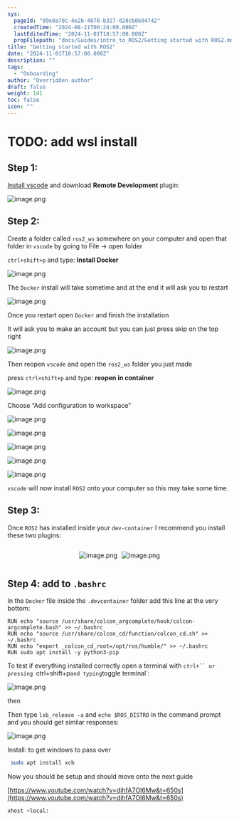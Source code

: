 ```yaml
---
sys:
  pageId: "89e0a78c-4e2b-4070-b327-d28cb0694742"
  createdTime: "2024-08-21T00:24:00.000Z"
  lastEditedTime: "2024-11-01T18:57:00.000Z"
  propFilepath: "docs/Guides/intro_to_ROS2/Getting started with ROS2.md"
title: "Getting started with ROS2"
date: "2024-11-01T18:57:00.000Z"
description: ""
tags:
  - "Onboarding"
author: "Overridden author"
draft: false
weight: 141
toc: false
icon: ""
---
```


# TODO: add wsl install

## Step 1:

[Install vscode](https://code.visualstudio.com/download) and download **Remote Development** plugin:

![image.png](https://prod-files-secure.s3.us-west-2.amazonaws.com/d518164a-d88e-44d1-a4ee-3adb3bd8bce0/efb52993-1881-4a40-b95e-6f020334f022/image.png?X-Amz-Algorithm=AWS4-HMAC-SHA256&X-Amz-Content-Sha256=UNSIGNED-PAYLOAD&X-Amz-Credential=ASIAZI2LB4665HEX4CGZ%2F20250501%2Fus-west-2%2Fs3%2Faws4_request&X-Amz-Date=20250501T140820Z&X-Amz-Expires=3600&X-Amz-Security-Token=IQoJb3JpZ2luX2VjECQaCXVzLXdlc3QtMiJIMEYCIQC01S%2F1nz1jevvOZIl5LA%2BbA%2BHYhqZZ6VHcjwRSeu9MKwIhAN5vggXYQNAmPSNKjhOlKidBk%2Br37pGZaTcIu3P8cYoYKogECL3%2F%2F%2F%2F%2F%2F%2F%2F%2F%2FwEQABoMNjM3NDIzMTgzODA1IgzqLa6yKGGnOCqzBKEq3APfb0fX1E9ON5edcdxNLLVTY4VJSfsb5s208vEh29MAMdk5LhUDcwhkPUxRNE1%2BWV6sDHCfTx1251GaC2XBn6P6twVsQ4A%2B%2Ba9V%2Bnh853R0qTtFnhZtYKPD%2BWHTsZblFfQSLQkVDO9%2FuQjGtEbgueBKe1egbcinvHR034jMMyxbo%2BIFw5xD0xGGORJyn%2FrgZc7IqQyfKyyy0ITma977DtCLCmhk8K0pHEUzwzubVOucHt7kbMRHWEoZH86nOgnL%2B3OJ%2Fow7JqsyBJDSjtoBUHO1wSSI%2FZHkJ7Lo%2BvzFB%2BHogmIJEUERJQThJ8NTc2BSjsqtwnrmjeAcOWpQ98P3nMVc6X1rdd17k41T8kLtEEyIgU3QOUdhRDNPBSNToacA1aRat34pOOi%2BI7ppmqcVqncwVpTnQ%2BXIm5u7vMg6vMONSODn9i3QSsm%2FeoepFx%2B%2BiVBBLRptjg4YsuV3Umb1k7fvyx5tFBNjFsMMzz8k6NOKKe7mSuhZgkznvmDuBuRzQeIlhucjc23d%2ByvkW2Z1emJoB%2Bd2GO4917Ht%2BJKPUuEsebXZ23irQvIHjsphK3DMn6Y%2BL7dj8f%2B2oZQ8QsgTLdvmwDLrzzhRqVfAmwfL1GIirWL6nA7uzb8GatiLVjDHyM3ABjqkAbG0lvyTq4G78AUYoOjx%2B1AeHqgX1YhvDKJHuHTtQ1S3LeQceWwPo6Ua5u%2BeRIOSOi0FWQeAu5AIuptyWCLxFDqOnTyuLxL%2FX7D8aQLejtqQK521MqveOeugRYF1xXbY%2Bi3KA1Po%2BOG%2FH5iR%2FzyikmJIL7erzAGA31YZT8Rbns7LfA0Cmk37D7VD%2BNH2W4k2MMZLOt4qjbiJ1Ni%2F7NDGT6QkmF4F&X-Amz-Signature=37561c74bea14e0e2ed7ab14b14ca1cb4599f73f24c225b1185d8022025c36a9&X-Amz-SignedHeaders=host&x-id=GetObject)

## Step 2:

Create a folder called `ros2_ws` somewhere on your computer and open that folder in `vscode` by going to File → open folder 

`ctrl+shift+p` and type: **Install Docker**

![image.png](https://prod-files-secure.s3.us-west-2.amazonaws.com/d518164a-d88e-44d1-a4ee-3adb3bd8bce0/2269dc0e-1cd5-47ff-bceb-c04ad9b2eab0/image.png?X-Amz-Algorithm=AWS4-HMAC-SHA256&X-Amz-Content-Sha256=UNSIGNED-PAYLOAD&X-Amz-Credential=ASIAZI2LB4665HEX4CGZ%2F20250501%2Fus-west-2%2Fs3%2Faws4_request&X-Amz-Date=20250501T140820Z&X-Amz-Expires=3600&X-Amz-Security-Token=IQoJb3JpZ2luX2VjECQaCXVzLXdlc3QtMiJIMEYCIQC01S%2F1nz1jevvOZIl5LA%2BbA%2BHYhqZZ6VHcjwRSeu9MKwIhAN5vggXYQNAmPSNKjhOlKidBk%2Br37pGZaTcIu3P8cYoYKogECL3%2F%2F%2F%2F%2F%2F%2F%2F%2F%2FwEQABoMNjM3NDIzMTgzODA1IgzqLa6yKGGnOCqzBKEq3APfb0fX1E9ON5edcdxNLLVTY4VJSfsb5s208vEh29MAMdk5LhUDcwhkPUxRNE1%2BWV6sDHCfTx1251GaC2XBn6P6twVsQ4A%2B%2Ba9V%2Bnh853R0qTtFnhZtYKPD%2BWHTsZblFfQSLQkVDO9%2FuQjGtEbgueBKe1egbcinvHR034jMMyxbo%2BIFw5xD0xGGORJyn%2FrgZc7IqQyfKyyy0ITma977DtCLCmhk8K0pHEUzwzubVOucHt7kbMRHWEoZH86nOgnL%2B3OJ%2Fow7JqsyBJDSjtoBUHO1wSSI%2FZHkJ7Lo%2BvzFB%2BHogmIJEUERJQThJ8NTc2BSjsqtwnrmjeAcOWpQ98P3nMVc6X1rdd17k41T8kLtEEyIgU3QOUdhRDNPBSNToacA1aRat34pOOi%2BI7ppmqcVqncwVpTnQ%2BXIm5u7vMg6vMONSODn9i3QSsm%2FeoepFx%2B%2BiVBBLRptjg4YsuV3Umb1k7fvyx5tFBNjFsMMzz8k6NOKKe7mSuhZgkznvmDuBuRzQeIlhucjc23d%2ByvkW2Z1emJoB%2Bd2GO4917Ht%2BJKPUuEsebXZ23irQvIHjsphK3DMn6Y%2BL7dj8f%2B2oZQ8QsgTLdvmwDLrzzhRqVfAmwfL1GIirWL6nA7uzb8GatiLVjDHyM3ABjqkAbG0lvyTq4G78AUYoOjx%2B1AeHqgX1YhvDKJHuHTtQ1S3LeQceWwPo6Ua5u%2BeRIOSOi0FWQeAu5AIuptyWCLxFDqOnTyuLxL%2FX7D8aQLejtqQK521MqveOeugRYF1xXbY%2Bi3KA1Po%2BOG%2FH5iR%2FzyikmJIL7erzAGA31YZT8Rbns7LfA0Cmk37D7VD%2BNH2W4k2MMZLOt4qjbiJ1Ni%2F7NDGT6QkmF4F&X-Amz-Signature=386c7be3cba1be4e4d4fd1880c24ed56e19de540d6cd61913e06aa3c2fcc5a89&X-Amz-SignedHeaders=host&x-id=GetObject)

The `Docker` install will take sometime and at the end it will ask you to restart

![image.png](https://prod-files-secure.s3.us-west-2.amazonaws.com/d518164a-d88e-44d1-a4ee-3adb3bd8bce0/ed233f78-be33-4b1f-b89c-9c346c0e961e/image.png?X-Amz-Algorithm=AWS4-HMAC-SHA256&X-Amz-Content-Sha256=UNSIGNED-PAYLOAD&X-Amz-Credential=ASIAZI2LB4665HEX4CGZ%2F20250501%2Fus-west-2%2Fs3%2Faws4_request&X-Amz-Date=20250501T140820Z&X-Amz-Expires=3600&X-Amz-Security-Token=IQoJb3JpZ2luX2VjECQaCXVzLXdlc3QtMiJIMEYCIQC01S%2F1nz1jevvOZIl5LA%2BbA%2BHYhqZZ6VHcjwRSeu9MKwIhAN5vggXYQNAmPSNKjhOlKidBk%2Br37pGZaTcIu3P8cYoYKogECL3%2F%2F%2F%2F%2F%2F%2F%2F%2F%2FwEQABoMNjM3NDIzMTgzODA1IgzqLa6yKGGnOCqzBKEq3APfb0fX1E9ON5edcdxNLLVTY4VJSfsb5s208vEh29MAMdk5LhUDcwhkPUxRNE1%2BWV6sDHCfTx1251GaC2XBn6P6twVsQ4A%2B%2Ba9V%2Bnh853R0qTtFnhZtYKPD%2BWHTsZblFfQSLQkVDO9%2FuQjGtEbgueBKe1egbcinvHR034jMMyxbo%2BIFw5xD0xGGORJyn%2FrgZc7IqQyfKyyy0ITma977DtCLCmhk8K0pHEUzwzubVOucHt7kbMRHWEoZH86nOgnL%2B3OJ%2Fow7JqsyBJDSjtoBUHO1wSSI%2FZHkJ7Lo%2BvzFB%2BHogmIJEUERJQThJ8NTc2BSjsqtwnrmjeAcOWpQ98P3nMVc6X1rdd17k41T8kLtEEyIgU3QOUdhRDNPBSNToacA1aRat34pOOi%2BI7ppmqcVqncwVpTnQ%2BXIm5u7vMg6vMONSODn9i3QSsm%2FeoepFx%2B%2BiVBBLRptjg4YsuV3Umb1k7fvyx5tFBNjFsMMzz8k6NOKKe7mSuhZgkznvmDuBuRzQeIlhucjc23d%2ByvkW2Z1emJoB%2Bd2GO4917Ht%2BJKPUuEsebXZ23irQvIHjsphK3DMn6Y%2BL7dj8f%2B2oZQ8QsgTLdvmwDLrzzhRqVfAmwfL1GIirWL6nA7uzb8GatiLVjDHyM3ABjqkAbG0lvyTq4G78AUYoOjx%2B1AeHqgX1YhvDKJHuHTtQ1S3LeQceWwPo6Ua5u%2BeRIOSOi0FWQeAu5AIuptyWCLxFDqOnTyuLxL%2FX7D8aQLejtqQK521MqveOeugRYF1xXbY%2Bi3KA1Po%2BOG%2FH5iR%2FzyikmJIL7erzAGA31YZT8Rbns7LfA0Cmk37D7VD%2BNH2W4k2MMZLOt4qjbiJ1Ni%2F7NDGT6QkmF4F&X-Amz-Signature=05116c939be58158deef6eb33f29ad695fe31717010c2b1da3dc9c71221dd080&X-Amz-SignedHeaders=host&x-id=GetObject)

Once you restart open `Docker` and finish the installation

It will ask you to make an account but you can just press skip on the top right

![image.png](https://prod-files-secure.s3.us-west-2.amazonaws.com/d518164a-d88e-44d1-a4ee-3adb3bd8bce0/21010ad9-1659-4fd9-9f59-9932a09b2a3d/image.png?X-Amz-Algorithm=AWS4-HMAC-SHA256&X-Amz-Content-Sha256=UNSIGNED-PAYLOAD&X-Amz-Credential=ASIAZI2LB4665HEX4CGZ%2F20250501%2Fus-west-2%2Fs3%2Faws4_request&X-Amz-Date=20250501T140820Z&X-Amz-Expires=3600&X-Amz-Security-Token=IQoJb3JpZ2luX2VjECQaCXVzLXdlc3QtMiJIMEYCIQC01S%2F1nz1jevvOZIl5LA%2BbA%2BHYhqZZ6VHcjwRSeu9MKwIhAN5vggXYQNAmPSNKjhOlKidBk%2Br37pGZaTcIu3P8cYoYKogECL3%2F%2F%2F%2F%2F%2F%2F%2F%2F%2FwEQABoMNjM3NDIzMTgzODA1IgzqLa6yKGGnOCqzBKEq3APfb0fX1E9ON5edcdxNLLVTY4VJSfsb5s208vEh29MAMdk5LhUDcwhkPUxRNE1%2BWV6sDHCfTx1251GaC2XBn6P6twVsQ4A%2B%2Ba9V%2Bnh853R0qTtFnhZtYKPD%2BWHTsZblFfQSLQkVDO9%2FuQjGtEbgueBKe1egbcinvHR034jMMyxbo%2BIFw5xD0xGGORJyn%2FrgZc7IqQyfKyyy0ITma977DtCLCmhk8K0pHEUzwzubVOucHt7kbMRHWEoZH86nOgnL%2B3OJ%2Fow7JqsyBJDSjtoBUHO1wSSI%2FZHkJ7Lo%2BvzFB%2BHogmIJEUERJQThJ8NTc2BSjsqtwnrmjeAcOWpQ98P3nMVc6X1rdd17k41T8kLtEEyIgU3QOUdhRDNPBSNToacA1aRat34pOOi%2BI7ppmqcVqncwVpTnQ%2BXIm5u7vMg6vMONSODn9i3QSsm%2FeoepFx%2B%2BiVBBLRptjg4YsuV3Umb1k7fvyx5tFBNjFsMMzz8k6NOKKe7mSuhZgkznvmDuBuRzQeIlhucjc23d%2ByvkW2Z1emJoB%2Bd2GO4917Ht%2BJKPUuEsebXZ23irQvIHjsphK3DMn6Y%2BL7dj8f%2B2oZQ8QsgTLdvmwDLrzzhRqVfAmwfL1GIirWL6nA7uzb8GatiLVjDHyM3ABjqkAbG0lvyTq4G78AUYoOjx%2B1AeHqgX1YhvDKJHuHTtQ1S3LeQceWwPo6Ua5u%2BeRIOSOi0FWQeAu5AIuptyWCLxFDqOnTyuLxL%2FX7D8aQLejtqQK521MqveOeugRYF1xXbY%2Bi3KA1Po%2BOG%2FH5iR%2FzyikmJIL7erzAGA31YZT8Rbns7LfA0Cmk37D7VD%2BNH2W4k2MMZLOt4qjbiJ1Ni%2F7NDGT6QkmF4F&X-Amz-Signature=f450329e0488fea0d2c72ef74fb938f027478b445fed2800e1e4965b2b362c98&X-Amz-SignedHeaders=host&x-id=GetObject)

Then reopen `vscode` and open the `ros2_ws` folder you just made

press `ctrl+shift+p` and type: **reopen in container**

![image.png](https://prod-files-secure.s3.us-west-2.amazonaws.com/d518164a-d88e-44d1-a4ee-3adb3bd8bce0/4e93b8c2-41ad-488c-8095-c74205196118/image.png?X-Amz-Algorithm=AWS4-HMAC-SHA256&X-Amz-Content-Sha256=UNSIGNED-PAYLOAD&X-Amz-Credential=ASIAZI2LB4665HEX4CGZ%2F20250501%2Fus-west-2%2Fs3%2Faws4_request&X-Amz-Date=20250501T140820Z&X-Amz-Expires=3600&X-Amz-Security-Token=IQoJb3JpZ2luX2VjECQaCXVzLXdlc3QtMiJIMEYCIQC01S%2F1nz1jevvOZIl5LA%2BbA%2BHYhqZZ6VHcjwRSeu9MKwIhAN5vggXYQNAmPSNKjhOlKidBk%2Br37pGZaTcIu3P8cYoYKogECL3%2F%2F%2F%2F%2F%2F%2F%2F%2F%2FwEQABoMNjM3NDIzMTgzODA1IgzqLa6yKGGnOCqzBKEq3APfb0fX1E9ON5edcdxNLLVTY4VJSfsb5s208vEh29MAMdk5LhUDcwhkPUxRNE1%2BWV6sDHCfTx1251GaC2XBn6P6twVsQ4A%2B%2Ba9V%2Bnh853R0qTtFnhZtYKPD%2BWHTsZblFfQSLQkVDO9%2FuQjGtEbgueBKe1egbcinvHR034jMMyxbo%2BIFw5xD0xGGORJyn%2FrgZc7IqQyfKyyy0ITma977DtCLCmhk8K0pHEUzwzubVOucHt7kbMRHWEoZH86nOgnL%2B3OJ%2Fow7JqsyBJDSjtoBUHO1wSSI%2FZHkJ7Lo%2BvzFB%2BHogmIJEUERJQThJ8NTc2BSjsqtwnrmjeAcOWpQ98P3nMVc6X1rdd17k41T8kLtEEyIgU3QOUdhRDNPBSNToacA1aRat34pOOi%2BI7ppmqcVqncwVpTnQ%2BXIm5u7vMg6vMONSODn9i3QSsm%2FeoepFx%2B%2BiVBBLRptjg4YsuV3Umb1k7fvyx5tFBNjFsMMzz8k6NOKKe7mSuhZgkznvmDuBuRzQeIlhucjc23d%2ByvkW2Z1emJoB%2Bd2GO4917Ht%2BJKPUuEsebXZ23irQvIHjsphK3DMn6Y%2BL7dj8f%2B2oZQ8QsgTLdvmwDLrzzhRqVfAmwfL1GIirWL6nA7uzb8GatiLVjDHyM3ABjqkAbG0lvyTq4G78AUYoOjx%2B1AeHqgX1YhvDKJHuHTtQ1S3LeQceWwPo6Ua5u%2BeRIOSOi0FWQeAu5AIuptyWCLxFDqOnTyuLxL%2FX7D8aQLejtqQK521MqveOeugRYF1xXbY%2Bi3KA1Po%2BOG%2FH5iR%2FzyikmJIL7erzAGA31YZT8Rbns7LfA0Cmk37D7VD%2BNH2W4k2MMZLOt4qjbiJ1Ni%2F7NDGT6QkmF4F&X-Amz-Signature=003b8085ab76409286cfb826b9b9c754e176ea9df6f785d83cf9fc41b2684a93&X-Amz-SignedHeaders=host&x-id=GetObject)

Choose “Add configuration to workspace”

![image.png](https://prod-files-secure.s3.us-west-2.amazonaws.com/d518164a-d88e-44d1-a4ee-3adb3bd8bce0/9560b282-5060-4989-ba37-97e7b2c22476/image.png?X-Amz-Algorithm=AWS4-HMAC-SHA256&X-Amz-Content-Sha256=UNSIGNED-PAYLOAD&X-Amz-Credential=ASIAZI2LB4665HEX4CGZ%2F20250501%2Fus-west-2%2Fs3%2Faws4_request&X-Amz-Date=20250501T140820Z&X-Amz-Expires=3600&X-Amz-Security-Token=IQoJb3JpZ2luX2VjECQaCXVzLXdlc3QtMiJIMEYCIQC01S%2F1nz1jevvOZIl5LA%2BbA%2BHYhqZZ6VHcjwRSeu9MKwIhAN5vggXYQNAmPSNKjhOlKidBk%2Br37pGZaTcIu3P8cYoYKogECL3%2F%2F%2F%2F%2F%2F%2F%2F%2F%2FwEQABoMNjM3NDIzMTgzODA1IgzqLa6yKGGnOCqzBKEq3APfb0fX1E9ON5edcdxNLLVTY4VJSfsb5s208vEh29MAMdk5LhUDcwhkPUxRNE1%2BWV6sDHCfTx1251GaC2XBn6P6twVsQ4A%2B%2Ba9V%2Bnh853R0qTtFnhZtYKPD%2BWHTsZblFfQSLQkVDO9%2FuQjGtEbgueBKe1egbcinvHR034jMMyxbo%2BIFw5xD0xGGORJyn%2FrgZc7IqQyfKyyy0ITma977DtCLCmhk8K0pHEUzwzubVOucHt7kbMRHWEoZH86nOgnL%2B3OJ%2Fow7JqsyBJDSjtoBUHO1wSSI%2FZHkJ7Lo%2BvzFB%2BHogmIJEUERJQThJ8NTc2BSjsqtwnrmjeAcOWpQ98P3nMVc6X1rdd17k41T8kLtEEyIgU3QOUdhRDNPBSNToacA1aRat34pOOi%2BI7ppmqcVqncwVpTnQ%2BXIm5u7vMg6vMONSODn9i3QSsm%2FeoepFx%2B%2BiVBBLRptjg4YsuV3Umb1k7fvyx5tFBNjFsMMzz8k6NOKKe7mSuhZgkznvmDuBuRzQeIlhucjc23d%2ByvkW2Z1emJoB%2Bd2GO4917Ht%2BJKPUuEsebXZ23irQvIHjsphK3DMn6Y%2BL7dj8f%2B2oZQ8QsgTLdvmwDLrzzhRqVfAmwfL1GIirWL6nA7uzb8GatiLVjDHyM3ABjqkAbG0lvyTq4G78AUYoOjx%2B1AeHqgX1YhvDKJHuHTtQ1S3LeQceWwPo6Ua5u%2BeRIOSOi0FWQeAu5AIuptyWCLxFDqOnTyuLxL%2FX7D8aQLejtqQK521MqveOeugRYF1xXbY%2Bi3KA1Po%2BOG%2FH5iR%2FzyikmJIL7erzAGA31YZT8Rbns7LfA0Cmk37D7VD%2BNH2W4k2MMZLOt4qjbiJ1Ni%2F7NDGT6QkmF4F&X-Amz-Signature=bb81ca6d2cf3559db67bfd96b157ad96291c9dd078ea25f8f946d959a4817eef&X-Amz-SignedHeaders=host&x-id=GetObject)

![image.png](https://prod-files-secure.s3.us-west-2.amazonaws.com/d518164a-d88e-44d1-a4ee-3adb3bd8bce0/2ee63f81-886b-48e8-a553-dc6e5eac99e4/image.png?X-Amz-Algorithm=AWS4-HMAC-SHA256&X-Amz-Content-Sha256=UNSIGNED-PAYLOAD&X-Amz-Credential=ASIAZI2LB4665HEX4CGZ%2F20250501%2Fus-west-2%2Fs3%2Faws4_request&X-Amz-Date=20250501T140820Z&X-Amz-Expires=3600&X-Amz-Security-Token=IQoJb3JpZ2luX2VjECQaCXVzLXdlc3QtMiJIMEYCIQC01S%2F1nz1jevvOZIl5LA%2BbA%2BHYhqZZ6VHcjwRSeu9MKwIhAN5vggXYQNAmPSNKjhOlKidBk%2Br37pGZaTcIu3P8cYoYKogECL3%2F%2F%2F%2F%2F%2F%2F%2F%2F%2FwEQABoMNjM3NDIzMTgzODA1IgzqLa6yKGGnOCqzBKEq3APfb0fX1E9ON5edcdxNLLVTY4VJSfsb5s208vEh29MAMdk5LhUDcwhkPUxRNE1%2BWV6sDHCfTx1251GaC2XBn6P6twVsQ4A%2B%2Ba9V%2Bnh853R0qTtFnhZtYKPD%2BWHTsZblFfQSLQkVDO9%2FuQjGtEbgueBKe1egbcinvHR034jMMyxbo%2BIFw5xD0xGGORJyn%2FrgZc7IqQyfKyyy0ITma977DtCLCmhk8K0pHEUzwzubVOucHt7kbMRHWEoZH86nOgnL%2B3OJ%2Fow7JqsyBJDSjtoBUHO1wSSI%2FZHkJ7Lo%2BvzFB%2BHogmIJEUERJQThJ8NTc2BSjsqtwnrmjeAcOWpQ98P3nMVc6X1rdd17k41T8kLtEEyIgU3QOUdhRDNPBSNToacA1aRat34pOOi%2BI7ppmqcVqncwVpTnQ%2BXIm5u7vMg6vMONSODn9i3QSsm%2FeoepFx%2B%2BiVBBLRptjg4YsuV3Umb1k7fvyx5tFBNjFsMMzz8k6NOKKe7mSuhZgkznvmDuBuRzQeIlhucjc23d%2ByvkW2Z1emJoB%2Bd2GO4917Ht%2BJKPUuEsebXZ23irQvIHjsphK3DMn6Y%2BL7dj8f%2B2oZQ8QsgTLdvmwDLrzzhRqVfAmwfL1GIirWL6nA7uzb8GatiLVjDHyM3ABjqkAbG0lvyTq4G78AUYoOjx%2B1AeHqgX1YhvDKJHuHTtQ1S3LeQceWwPo6Ua5u%2BeRIOSOi0FWQeAu5AIuptyWCLxFDqOnTyuLxL%2FX7D8aQLejtqQK521MqveOeugRYF1xXbY%2Bi3KA1Po%2BOG%2FH5iR%2FzyikmJIL7erzAGA31YZT8Rbns7LfA0Cmk37D7VD%2BNH2W4k2MMZLOt4qjbiJ1Ni%2F7NDGT6QkmF4F&X-Amz-Signature=0b809776444e91f48ae12d06e8ed21ca58f933ce3f1614908232418250bec266&X-Amz-SignedHeaders=host&x-id=GetObject)

![image.png](https://prod-files-secure.s3.us-west-2.amazonaws.com/d518164a-d88e-44d1-a4ee-3adb3bd8bce0/ae1580b2-b048-407e-aed9-b584224a7a04/image.png?X-Amz-Algorithm=AWS4-HMAC-SHA256&X-Amz-Content-Sha256=UNSIGNED-PAYLOAD&X-Amz-Credential=ASIAZI2LB4665HEX4CGZ%2F20250501%2Fus-west-2%2Fs3%2Faws4_request&X-Amz-Date=20250501T140820Z&X-Amz-Expires=3600&X-Amz-Security-Token=IQoJb3JpZ2luX2VjECQaCXVzLXdlc3QtMiJIMEYCIQC01S%2F1nz1jevvOZIl5LA%2BbA%2BHYhqZZ6VHcjwRSeu9MKwIhAN5vggXYQNAmPSNKjhOlKidBk%2Br37pGZaTcIu3P8cYoYKogECL3%2F%2F%2F%2F%2F%2F%2F%2F%2F%2FwEQABoMNjM3NDIzMTgzODA1IgzqLa6yKGGnOCqzBKEq3APfb0fX1E9ON5edcdxNLLVTY4VJSfsb5s208vEh29MAMdk5LhUDcwhkPUxRNE1%2BWV6sDHCfTx1251GaC2XBn6P6twVsQ4A%2B%2Ba9V%2Bnh853R0qTtFnhZtYKPD%2BWHTsZblFfQSLQkVDO9%2FuQjGtEbgueBKe1egbcinvHR034jMMyxbo%2BIFw5xD0xGGORJyn%2FrgZc7IqQyfKyyy0ITma977DtCLCmhk8K0pHEUzwzubVOucHt7kbMRHWEoZH86nOgnL%2B3OJ%2Fow7JqsyBJDSjtoBUHO1wSSI%2FZHkJ7Lo%2BvzFB%2BHogmIJEUERJQThJ8NTc2BSjsqtwnrmjeAcOWpQ98P3nMVc6X1rdd17k41T8kLtEEyIgU3QOUdhRDNPBSNToacA1aRat34pOOi%2BI7ppmqcVqncwVpTnQ%2BXIm5u7vMg6vMONSODn9i3QSsm%2FeoepFx%2B%2BiVBBLRptjg4YsuV3Umb1k7fvyx5tFBNjFsMMzz8k6NOKKe7mSuhZgkznvmDuBuRzQeIlhucjc23d%2ByvkW2Z1emJoB%2Bd2GO4917Ht%2BJKPUuEsebXZ23irQvIHjsphK3DMn6Y%2BL7dj8f%2B2oZQ8QsgTLdvmwDLrzzhRqVfAmwfL1GIirWL6nA7uzb8GatiLVjDHyM3ABjqkAbG0lvyTq4G78AUYoOjx%2B1AeHqgX1YhvDKJHuHTtQ1S3LeQceWwPo6Ua5u%2BeRIOSOi0FWQeAu5AIuptyWCLxFDqOnTyuLxL%2FX7D8aQLejtqQK521MqveOeugRYF1xXbY%2Bi3KA1Po%2BOG%2FH5iR%2FzyikmJIL7erzAGA31YZT8Rbns7LfA0Cmk37D7VD%2BNH2W4k2MMZLOt4qjbiJ1Ni%2F7NDGT6QkmF4F&X-Amz-Signature=8d00c2fd84171ecb5bd1e6c7b703ab7c77983bf573b717722825f205c374a93a&X-Amz-SignedHeaders=host&x-id=GetObject)

![image.png](https://prod-files-secure.s3.us-west-2.amazonaws.com/d518164a-d88e-44d1-a4ee-3adb3bd8bce0/53255b28-f75e-430f-b9e3-c0ac8577e42b/image.png?X-Amz-Algorithm=AWS4-HMAC-SHA256&X-Amz-Content-Sha256=UNSIGNED-PAYLOAD&X-Amz-Credential=ASIAZI2LB4665HEX4CGZ%2F20250501%2Fus-west-2%2Fs3%2Faws4_request&X-Amz-Date=20250501T140820Z&X-Amz-Expires=3600&X-Amz-Security-Token=IQoJb3JpZ2luX2VjECQaCXVzLXdlc3QtMiJIMEYCIQC01S%2F1nz1jevvOZIl5LA%2BbA%2BHYhqZZ6VHcjwRSeu9MKwIhAN5vggXYQNAmPSNKjhOlKidBk%2Br37pGZaTcIu3P8cYoYKogECL3%2F%2F%2F%2F%2F%2F%2F%2F%2F%2FwEQABoMNjM3NDIzMTgzODA1IgzqLa6yKGGnOCqzBKEq3APfb0fX1E9ON5edcdxNLLVTY4VJSfsb5s208vEh29MAMdk5LhUDcwhkPUxRNE1%2BWV6sDHCfTx1251GaC2XBn6P6twVsQ4A%2B%2Ba9V%2Bnh853R0qTtFnhZtYKPD%2BWHTsZblFfQSLQkVDO9%2FuQjGtEbgueBKe1egbcinvHR034jMMyxbo%2BIFw5xD0xGGORJyn%2FrgZc7IqQyfKyyy0ITma977DtCLCmhk8K0pHEUzwzubVOucHt7kbMRHWEoZH86nOgnL%2B3OJ%2Fow7JqsyBJDSjtoBUHO1wSSI%2FZHkJ7Lo%2BvzFB%2BHogmIJEUERJQThJ8NTc2BSjsqtwnrmjeAcOWpQ98P3nMVc6X1rdd17k41T8kLtEEyIgU3QOUdhRDNPBSNToacA1aRat34pOOi%2BI7ppmqcVqncwVpTnQ%2BXIm5u7vMg6vMONSODn9i3QSsm%2FeoepFx%2B%2BiVBBLRptjg4YsuV3Umb1k7fvyx5tFBNjFsMMzz8k6NOKKe7mSuhZgkznvmDuBuRzQeIlhucjc23d%2ByvkW2Z1emJoB%2Bd2GO4917Ht%2BJKPUuEsebXZ23irQvIHjsphK3DMn6Y%2BL7dj8f%2B2oZQ8QsgTLdvmwDLrzzhRqVfAmwfL1GIirWL6nA7uzb8GatiLVjDHyM3ABjqkAbG0lvyTq4G78AUYoOjx%2B1AeHqgX1YhvDKJHuHTtQ1S3LeQceWwPo6Ua5u%2BeRIOSOi0FWQeAu5AIuptyWCLxFDqOnTyuLxL%2FX7D8aQLejtqQK521MqveOeugRYF1xXbY%2Bi3KA1Po%2BOG%2FH5iR%2FzyikmJIL7erzAGA31YZT8Rbns7LfA0Cmk37D7VD%2BNH2W4k2MMZLOt4qjbiJ1Ni%2F7NDGT6QkmF4F&X-Amz-Signature=0f2b1310a261db93501a7214b4a4b90012255bbad14e89ebc41c82af3d5db647&X-Amz-SignedHeaders=host&x-id=GetObject)

![image.png](https://prod-files-secure.s3.us-west-2.amazonaws.com/d518164a-d88e-44d1-a4ee-3adb3bd8bce0/7c562767-5af9-4ffb-97d1-327bcdf4ee00/image.png?X-Amz-Algorithm=AWS4-HMAC-SHA256&X-Amz-Content-Sha256=UNSIGNED-PAYLOAD&X-Amz-Credential=ASIAZI2LB4665HEX4CGZ%2F20250501%2Fus-west-2%2Fs3%2Faws4_request&X-Amz-Date=20250501T140820Z&X-Amz-Expires=3600&X-Amz-Security-Token=IQoJb3JpZ2luX2VjECQaCXVzLXdlc3QtMiJIMEYCIQC01S%2F1nz1jevvOZIl5LA%2BbA%2BHYhqZZ6VHcjwRSeu9MKwIhAN5vggXYQNAmPSNKjhOlKidBk%2Br37pGZaTcIu3P8cYoYKogECL3%2F%2F%2F%2F%2F%2F%2F%2F%2F%2FwEQABoMNjM3NDIzMTgzODA1IgzqLa6yKGGnOCqzBKEq3APfb0fX1E9ON5edcdxNLLVTY4VJSfsb5s208vEh29MAMdk5LhUDcwhkPUxRNE1%2BWV6sDHCfTx1251GaC2XBn6P6twVsQ4A%2B%2Ba9V%2Bnh853R0qTtFnhZtYKPD%2BWHTsZblFfQSLQkVDO9%2FuQjGtEbgueBKe1egbcinvHR034jMMyxbo%2BIFw5xD0xGGORJyn%2FrgZc7IqQyfKyyy0ITma977DtCLCmhk8K0pHEUzwzubVOucHt7kbMRHWEoZH86nOgnL%2B3OJ%2Fow7JqsyBJDSjtoBUHO1wSSI%2FZHkJ7Lo%2BvzFB%2BHogmIJEUERJQThJ8NTc2BSjsqtwnrmjeAcOWpQ98P3nMVc6X1rdd17k41T8kLtEEyIgU3QOUdhRDNPBSNToacA1aRat34pOOi%2BI7ppmqcVqncwVpTnQ%2BXIm5u7vMg6vMONSODn9i3QSsm%2FeoepFx%2B%2BiVBBLRptjg4YsuV3Umb1k7fvyx5tFBNjFsMMzz8k6NOKKe7mSuhZgkznvmDuBuRzQeIlhucjc23d%2ByvkW2Z1emJoB%2Bd2GO4917Ht%2BJKPUuEsebXZ23irQvIHjsphK3DMn6Y%2BL7dj8f%2B2oZQ8QsgTLdvmwDLrzzhRqVfAmwfL1GIirWL6nA7uzb8GatiLVjDHyM3ABjqkAbG0lvyTq4G78AUYoOjx%2B1AeHqgX1YhvDKJHuHTtQ1S3LeQceWwPo6Ua5u%2BeRIOSOi0FWQeAu5AIuptyWCLxFDqOnTyuLxL%2FX7D8aQLejtqQK521MqveOeugRYF1xXbY%2Bi3KA1Po%2BOG%2FH5iR%2FzyikmJIL7erzAGA31YZT8Rbns7LfA0Cmk37D7VD%2BNH2W4k2MMZLOt4qjbiJ1Ni%2F7NDGT6QkmF4F&X-Amz-Signature=08d11faca29003610eb376ac73b2135f47556fab561da085ce91d2708d077125&X-Amz-SignedHeaders=host&x-id=GetObject)

`vscode` will now install `ROS2` onto your computer so this may take some time.

## Step 3:

Once `ROS2` has installed inside your `dev-container` I recommend you install these two plugins:

<div style="display: flex;flex-direction: row; column-gap:10px; max-width: 630px;justify-content: center;">
<div>

![image.png](https://prod-files-secure.s3.us-west-2.amazonaws.com/d518164a-d88e-44d1-a4ee-3adb3bd8bce0/3fc3d550-5a54-4ba1-ba6b-faa01cdb7369/image.png?X-Amz-Algorithm=AWS4-HMAC-SHA256&X-Amz-Content-Sha256=UNSIGNED-PAYLOAD&X-Amz-Credential=ASIAZI2LB466V3Y6LD6G%2F20250501%2Fus-west-2%2Fs3%2Faws4_request&X-Amz-Date=20250501T140828Z&X-Amz-Expires=3600&X-Amz-Security-Token=IQoJb3JpZ2luX2VjECQaCXVzLXdlc3QtMiJGMEQCIH05vvZ0yGZi%2B6zmhiWhf9wq0f%2F2n7RWdqSGAlqloz%2F2AiBQGjU6oLmwHUwJslcNOxklDlM6bSmy1fYfpa94cveAkiqIBAi9%2F%2F%2F%2F%2F%2F%2F%2F%2F%2F8BEAAaDDYzNzQyMzE4MzgwNSIMaw%2FELfLyv7p30eRVKtwDTaPuXUmRJ4VahEfAH7fs2mUkhMrMZkrK8tlvUUGkN3kAk5UNIK4iRLwr1QjqO9yE2e2HHNe3Y0UD49jytkI5SCNQxASgZsxeOhf5uCR2WcFwD4rqFMhO29AADVXZ7NT4bUAskAgc1ALKdXRZg2AyZLHGjq64WLBo1UQMrtRwLMq7HUR9We9LoD0jxIg7G8OrLBieVYRTxXlddqBZByCW0j9wh5dXOpdPSZduNYINAtdmZdOEzHbFuxV6kWI7D%2Bs9gf0nY%2FjKXc7g8jxymNZLd21bk1lmv2qUNmaoGgOwjTy6SDCw5Po5bBUSwQtW7yqnbtbNgBc%2B8LUP5HswHNfAGuFZebo9Yaw86D8BHNZC2HXVaSS5PJCYHL0SaiId4W4xoKOe7FRQ8cj0xghqCkseklSkPVhimSOO9RXWOVmMAx9wUXqSw720EohXelzOWysdaU4KbV%2FVSJ%2BV70dqzKsZWoC%2F%2FhZXIzJ%2BK%2FcYgl%2BVqzUFbcDk%2Bt4sjFL2eq1hEazLCFzfKnNCAzsRKhxuy3cOAqBmXm9jtmmsg%2Bb6JMVuQnsWYHb5DXetO12ELCqe%2Ft6TqZn3PHaaAwN6dmLCl1HNlnQTP3hbdDt5X5XuvPZSFTlVoFYy2%2FODtyovaGwwzMjNwAY6pgHlS9kqdnAY79nKQ5I0xdBxMGbXP%2Fb4vPTe3FRBhFVKpk8AoFFMM2nostnIv03P26sKHoPavhtUqV6Fxjm5Ow4bTD8yUnc4es3RhL%2BPkql%2F5fqNK4TNlNf%2B0g2Yutj6FIqR9Hx0S7%2Bx8fMIhDwdfTxU77qETKastr4ZMFoFdYiXRbRQwS2Nvw07V35TEt8yZmHSgFWLmsEkLJ0YxCDLjrNJiCYSrv9b&X-Amz-Signature=cc42721f904a735c2d13d295580d9a4a46dc60d1ad2baad3445a1e050772c23d&X-Amz-SignedHeaders=host&x-id=GetObject)

</div>
<div>

![image.png](https://prod-files-secure.s3.us-west-2.amazonaws.com/d518164a-d88e-44d1-a4ee-3adb3bd8bce0/d994cc66-13c2-4093-a5a3-f84cf4601a82/image.png?X-Amz-Algorithm=AWS4-HMAC-SHA256&X-Amz-Content-Sha256=UNSIGNED-PAYLOAD&X-Amz-Credential=ASIAZI2LB466TEYX23R3%2F20250501%2Fus-west-2%2Fs3%2Faws4_request&X-Amz-Date=20250501T140828Z&X-Amz-Expires=3600&X-Amz-Security-Token=IQoJb3JpZ2luX2VjECQaCXVzLXdlc3QtMiJHMEUCIDdsqB5s%2F7IXLigfD5MeXtTe%2Fw4ttVFiLT%2BefByvrdfoAiEAh3qYtDShzdhrs4D%2B2vIkk2wkoOkO3fSPJ2fC6A8kvPMqiAQIvf%2F%2F%2F%2F%2F%2F%2F%2F%2F%2FARAAGgw2Mzc0MjMxODM4MDUiDL3PdPChTK3y2gIVlircA0nvvlEctYkNMsToeG6i4STK6%2BZxqb3lVXzh0krKrYwKIL0mzPiTRjGphPYFaycJkTEt873N7UDfg3pjqf0qlWkqF9vix6CO4N3tX05ucDqXyLMU1Ydty06rM9zuYSyEKHzhhZ4vOIPbWXN52vw38qwGE%2BxRDm9K6Ks%2FGibyZ1us61Q39Po%2F1NKQ04Ps1C1%2F24ohGRisk58x7RPFpn6BH%2FCiSwLmuxzfsVi0F%2BiYWaQJ0RRa6%2BU8ngI4cCG8Qv5e9Xos0MQReT1plXLHXVgAJ5JOMfMWs2MIgvlDARXeIcuUWGPuFxZOb8Zs1equhxD%2B8k0JeLDmIZkSXeyZUchaFJd8yUhhUkR9pWD91hYqQH6mrbikwab0vad%2BH0B%2BfnizGpZWfqXeq5fW6HZB5q1nFX5Oo7BWNu1qJEhqgIHVE5kWg5omvE2FUAPrFXEAMLM%2FqUD9EYvQ%2BtLVFjzgPVGP0f14cuST8WtPSYG2aQdXqRxMChy1ByEk31mQAUbo91AmBUvzT1xwh1VbiQ8Rk2MxFQGeGyQbLxI3MRsVqgbdqEOY7fldGuK8WmoQKDiOWcSeM%2BY2WujLySVYF3DiS%2F9GZqqPtCOa%2BdRM331L2oi8bcnmBPTADEPbbKt5aZ41MKTJzcAGOqUBKQJQmQz1L0nf6QWc6MOVdYOE3tnr7WuVLIOSzEgkusoCrnhqItA5%2BQldDurGJok5mTqUTRgx0R9opw8fHdd%2FUBY%2B3sQqNQ20m6VRhaSISRSz2nYkuwxDaClHWVPQo0HT1TLGW260N6Mpa8dM9txUtervUqj6uF19yEkeriUlMCwkjKeVSJ5101ysoliGuQWzDbFXfwa2M15KAWx7aVlNTGZDFVko&X-Amz-Signature=e32f6ef10b63daa2d67000f761c6d31e3392307a64fca82f048bd849084df555&X-Amz-SignedHeaders=host&x-id=GetObject)

</div>
</div>

## Step 4: add to `.bashrc`

In the `Docker` file inside the `.devcontainer` folder add this line at the very bottom: 

```docker
RUN echo "source /usr/share/colcon_argcomplete/hook/colcon-argcomplete.bash" >> ~/.bashrc
RUN echo "source /usr/share/colcon_cd/function/colcon_cd.sh" >> ~/.bashrc
RUN echo "export _colcon_cd_root=/opt/ros/humble/" >> ~/.bashrc
RUN sudo apt install -y python3-pip 
```

To test if everything installed correctly open a terminal with `ctrl+`` or pressing `ctrl+shift+p` and typing `toggle terminal`:

![image.png](https://prod-files-secure.s3.us-west-2.amazonaws.com/d518164a-d88e-44d1-a4ee-3adb3bd8bce0/6a4943d8-b04e-4c02-9a58-775f3384d1a5/image.png?X-Amz-Algorithm=AWS4-HMAC-SHA256&X-Amz-Content-Sha256=UNSIGNED-PAYLOAD&X-Amz-Credential=ASIAZI2LB4665HEX4CGZ%2F20250501%2Fus-west-2%2Fs3%2Faws4_request&X-Amz-Date=20250501T140820Z&X-Amz-Expires=3600&X-Amz-Security-Token=IQoJb3JpZ2luX2VjECQaCXVzLXdlc3QtMiJIMEYCIQC01S%2F1nz1jevvOZIl5LA%2BbA%2BHYhqZZ6VHcjwRSeu9MKwIhAN5vggXYQNAmPSNKjhOlKidBk%2Br37pGZaTcIu3P8cYoYKogECL3%2F%2F%2F%2F%2F%2F%2F%2F%2F%2FwEQABoMNjM3NDIzMTgzODA1IgzqLa6yKGGnOCqzBKEq3APfb0fX1E9ON5edcdxNLLVTY4VJSfsb5s208vEh29MAMdk5LhUDcwhkPUxRNE1%2BWV6sDHCfTx1251GaC2XBn6P6twVsQ4A%2B%2Ba9V%2Bnh853R0qTtFnhZtYKPD%2BWHTsZblFfQSLQkVDO9%2FuQjGtEbgueBKe1egbcinvHR034jMMyxbo%2BIFw5xD0xGGORJyn%2FrgZc7IqQyfKyyy0ITma977DtCLCmhk8K0pHEUzwzubVOucHt7kbMRHWEoZH86nOgnL%2B3OJ%2Fow7JqsyBJDSjtoBUHO1wSSI%2FZHkJ7Lo%2BvzFB%2BHogmIJEUERJQThJ8NTc2BSjsqtwnrmjeAcOWpQ98P3nMVc6X1rdd17k41T8kLtEEyIgU3QOUdhRDNPBSNToacA1aRat34pOOi%2BI7ppmqcVqncwVpTnQ%2BXIm5u7vMg6vMONSODn9i3QSsm%2FeoepFx%2B%2BiVBBLRptjg4YsuV3Umb1k7fvyx5tFBNjFsMMzz8k6NOKKe7mSuhZgkznvmDuBuRzQeIlhucjc23d%2ByvkW2Z1emJoB%2Bd2GO4917Ht%2BJKPUuEsebXZ23irQvIHjsphK3DMn6Y%2BL7dj8f%2B2oZQ8QsgTLdvmwDLrzzhRqVfAmwfL1GIirWL6nA7uzb8GatiLVjDHyM3ABjqkAbG0lvyTq4G78AUYoOjx%2B1AeHqgX1YhvDKJHuHTtQ1S3LeQceWwPo6Ua5u%2BeRIOSOi0FWQeAu5AIuptyWCLxFDqOnTyuLxL%2FX7D8aQLejtqQK521MqveOeugRYF1xXbY%2Bi3KA1Po%2BOG%2FH5iR%2FzyikmJIL7erzAGA31YZT8Rbns7LfA0Cmk37D7VD%2BNH2W4k2MMZLOt4qjbiJ1Ni%2F7NDGT6QkmF4F&X-Amz-Signature=0f2c29f8c4acbd496df6b7858b1c19fd29a3f36de46565fb227f06ba4416faf7&X-Amz-SignedHeaders=host&x-id=GetObject)

then 

Then type `lsb_release -a` and `echo $ROS_DISTRO` in the command prompt and you should get similar responses:

![image.png](https://prod-files-secure.s3.us-west-2.amazonaws.com/d518164a-d88e-44d1-a4ee-3adb3bd8bce0/3e635dec-a805-4e85-8b9e-d000e5b71a4e/image.png?X-Amz-Algorithm=AWS4-HMAC-SHA256&X-Amz-Content-Sha256=UNSIGNED-PAYLOAD&X-Amz-Credential=ASIAZI2LB4665HEX4CGZ%2F20250501%2Fus-west-2%2Fs3%2Faws4_request&X-Amz-Date=20250501T140820Z&X-Amz-Expires=3600&X-Amz-Security-Token=IQoJb3JpZ2luX2VjECQaCXVzLXdlc3QtMiJIMEYCIQC01S%2F1nz1jevvOZIl5LA%2BbA%2BHYhqZZ6VHcjwRSeu9MKwIhAN5vggXYQNAmPSNKjhOlKidBk%2Br37pGZaTcIu3P8cYoYKogECL3%2F%2F%2F%2F%2F%2F%2F%2F%2F%2FwEQABoMNjM3NDIzMTgzODA1IgzqLa6yKGGnOCqzBKEq3APfb0fX1E9ON5edcdxNLLVTY4VJSfsb5s208vEh29MAMdk5LhUDcwhkPUxRNE1%2BWV6sDHCfTx1251GaC2XBn6P6twVsQ4A%2B%2Ba9V%2Bnh853R0qTtFnhZtYKPD%2BWHTsZblFfQSLQkVDO9%2FuQjGtEbgueBKe1egbcinvHR034jMMyxbo%2BIFw5xD0xGGORJyn%2FrgZc7IqQyfKyyy0ITma977DtCLCmhk8K0pHEUzwzubVOucHt7kbMRHWEoZH86nOgnL%2B3OJ%2Fow7JqsyBJDSjtoBUHO1wSSI%2FZHkJ7Lo%2BvzFB%2BHogmIJEUERJQThJ8NTc2BSjsqtwnrmjeAcOWpQ98P3nMVc6X1rdd17k41T8kLtEEyIgU3QOUdhRDNPBSNToacA1aRat34pOOi%2BI7ppmqcVqncwVpTnQ%2BXIm5u7vMg6vMONSODn9i3QSsm%2FeoepFx%2B%2BiVBBLRptjg4YsuV3Umb1k7fvyx5tFBNjFsMMzz8k6NOKKe7mSuhZgkznvmDuBuRzQeIlhucjc23d%2ByvkW2Z1emJoB%2Bd2GO4917Ht%2BJKPUuEsebXZ23irQvIHjsphK3DMn6Y%2BL7dj8f%2B2oZQ8QsgTLdvmwDLrzzhRqVfAmwfL1GIirWL6nA7uzb8GatiLVjDHyM3ABjqkAbG0lvyTq4G78AUYoOjx%2B1AeHqgX1YhvDKJHuHTtQ1S3LeQceWwPo6Ua5u%2BeRIOSOi0FWQeAu5AIuptyWCLxFDqOnTyuLxL%2FX7D8aQLejtqQK521MqveOeugRYF1xXbY%2Bi3KA1Po%2BOG%2FH5iR%2FzyikmJIL7erzAGA31YZT8Rbns7LfA0Cmk37D7VD%2BNH2W4k2MMZLOt4qjbiJ1Ni%2F7NDGT6QkmF4F&X-Amz-Signature=5124e853018c506ac2c109b0d2c1cf2564f6334a1be243b3d61568466a6279d5&X-Amz-SignedHeaders=host&x-id=GetObject)

Install:  to get windows to pass over

```bash
 sudo apt install xcb
```

Now you should be setup and should move onto the next guide 

[https://www.youtube.com/watch?v=dihfA7Ol6Mw&t=650s](https://www.youtube.com/watch?v=dihfA7Ol6Mw&t=650s)

```python
xhost +local:
```
